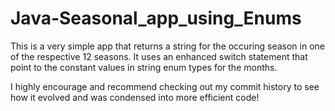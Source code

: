 # Java-Seasonal_app_using_Enums
This is a very simple app that returns a string for the occuring season in one of the respective 12 seasons. It uses an enhanced switch statement that point to
the constant values in string enum types for the months.

I highly encourage and recommend checking out my commit history to see how it evolved and was condensed into more efficient code!
